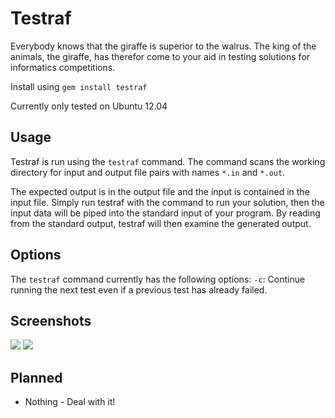 Testraf
=======
Everybody knows that the giraffe is superior to the walrus. The king of the animals, the giraffe, has therefor come to your aid in testing solutions for informatics competitions. 

Install using `gem install testraf`

Currently only tested on Ubuntu 12.04

## Usage

Testraf is run using the `testraf` command. The command scans the working directory for input and output file pairs with names `*.in` and `*.out`. 

The expected output is in the output file and the input is contained in the input file. Simply run testraf with the command to run your solution, then the input data will be piped into the standard input of your program. By reading from the standard output, testraf will then examine the generated output.

## Options
The `testraf` command currently has the following options:
`-c`: Continue running the next test even if a previous test has already failed. 

## Screenshots
![](https://dl.dropboxusercontent.com/u/837207/screenshot1.png)
![](https://dl.dropboxusercontent.com/u/837207/screenshot2.png)

## Planned
* Nothing - Deal with it!
